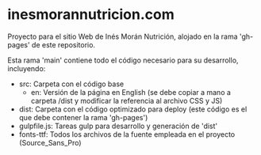 inesmorannutricion.com
======================

Proyecto para el sitio Web de Inés Morán Nutrición, alojado en la rama 'gh-pages' de este repositorio.

Esta rama 'main' contiene todo el código necesario para su desarrollo, incluyendo:

- src: Carpeta con el código base
    - en: Versión de la página en English (se debe copiar a mano a carpeta /dist y modificar la referencia al archivo CSS y JS)
- dist: Carpeta con el código optimizado para deploy (este código es el que debe contener la rama 'gh-pages')
- gulpfile.js: Tareas gulp para desarrollo y generación de 'dist'
- fonts-ttf: Todos los archivos de la fuente empleada en el proyecto (Source_Sans_Pro)
